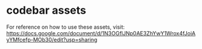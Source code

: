 # codebar assets

For reference on how to use these assets, visit: https://docs.google.com/document/d/1N3OGflJNp0AE3ZhYwY1Wrox4fJoiAyYMfcefp-MOb30/edit?usp=sharing
